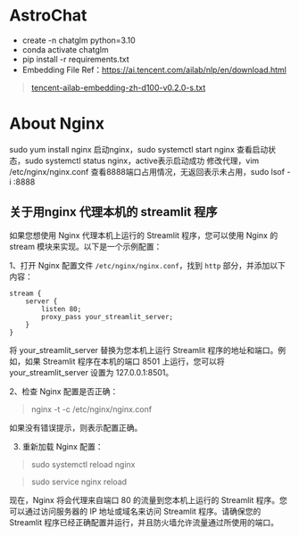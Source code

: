 # AstroChat
- create -n chatglm python=3.10
- conda activate chatglm
- pip install -r requirements.txt
- Embedding File Ref：https://ai.tencent.com/ailab/nlp/en/download.html
 > [tencent-ailab-embedding-zh-d100-v0.2.0-s.txt](file%2Ftencent-ailab-embedding-zh-d100-v0.2.0-s.txt)

# About Nginx
sudo yum install nginx
启动nginx，sudo systemctl start nginx
查看启动状态，sudo systemctl status nginx，active表示启动成功
修改代理，vim /etc/nginx/nginx.conf
查看8888端口占用情况，无返回表示未占用，sudo lsof -i :8888

## 关于用nginx 代理本机的 streamlit 程序
如果您想使用 Nginx 代理本机上运行的 Streamlit 程序，您可以使用 Nginx 的 stream 模块来实现。以下是一个示例配置：

1、打开 Nginx 配置文件 `/etc/nginx/nginx.conf`，找到 `http` 部分，并添加以下内容：
```
stream {
    server {
        listen 80;
        proxy_pass your_streamlit_server;
    }
}
```

将 your_streamlit_server 替换为您本机上运行 Streamlit 程序的地址和端口。例如，如果 Streamlit 程序在本机的端口 8501 上运行，您可以将 your_streamlit_server 设置为 127.0.0.1:8501。

2、检查 Nginx 配置是否正确：
> nginx -t -c /etc/nginx/nginx.conf

如果没有错误提示，则表示配置正确。

3. 重新加载 Nginx 配置：
> sudo systemctl reload nginx

> sudo service nginx reload

现在，Nginx 将会代理来自端口 80 的流量到您本机上运行的 Streamlit 程序。您可以通过访问服务器的 IP 地址或域名来访问 Streamlit 程序。请确保您的 Streamlit 程序已经正确配置并运行，并且防火墙允许流量通过所使用的端口。

